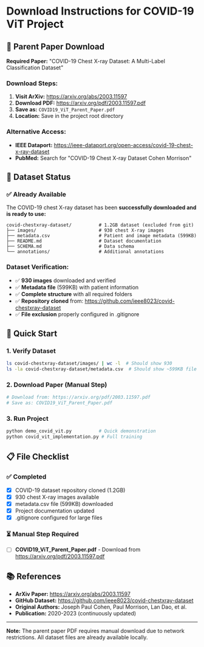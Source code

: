 # Download Instructions for COVID-19 ViT Project

## 📄 Parent Paper Download

**Required Paper:** "COVID-19 Chest X-ray Dataset: A Multi-Label Classification Dataset"

### Download Steps:
1. **Visit ArXiv:** https://arxiv.org/abs/2003.11597
2. **Download PDF:** https://arxiv.org/pdf/2003.11597.pdf  
3. **Save as:** `COVID19_ViT_Parent_Paper.pdf`
4. **Location:** Save in the project root directory

### Alternative Access:
- **IEEE Dataport:** https://ieee-dataport.org/open-access/covid-19-chest-x-ray-dataset
- **PubMed:** Search for "COVID-19 Chest X-ray Dataset Cohen Morrison"

## 📁 Dataset Status

### ✅ Already Available
The COVID-19 chest X-ray dataset has been **successfully downloaded and is ready to use:**

```
covid-chestxray-dataset/          # 1.2GB dataset (excluded from git)
├── images/                       # 930 chest X-ray images  
├── metadata.csv                  # Patient and image metadata (599KB)
├── README.md                     # Dataset documentation
├── SCHEMA.md                     # Data schema
└── annotations/                  # Additional annotations
```

### Dataset Verification:
- ✅ **930 images** downloaded and verified
- ✅ **Metadata file** (599KB) with patient information  
- ✅ **Complete structure** with all required folders
- ✅ **Repository cloned** from: https://github.com/ieee8023/covid-chestxray-dataset
- ✅ **File exclusion** properly configured in .gitignore

## 🚀 Quick Start

### 1. Verify Dataset
```bash
ls covid-chestxray-dataset/images/ | wc -l  # Should show 930
ls -la covid-chestxray-dataset/metadata.csv  # Should show ~599KB file
```

### 2. Download Paper (Manual Step)
```bash
# Download from: https://arxiv.org/pdf/2003.11597.pdf
# Save as: COVID19_ViT_Parent_Paper.pdf
```

### 3. Run Project
```bash
python demo_covid_vit.py          # Quick demonstration
python covid_vit_implementation.py # Full training
```

## 📋 File Checklist

### ✅ Completed
- [x] COVID-19 dataset repository cloned (1.2GB)
- [x] 930 chest X-ray images available
- [x] metadata.csv file (599KB) downloaded  
- [x] Project documentation updated
- [x] .gitignore configured for large files

### ⏳ Manual Step Required  
- [ ] **COVID19_ViT_Parent_Paper.pdf** - Download from https://arxiv.org/pdf/2003.11597.pdf

## 📚 References

- **ArXiv Paper:** https://arxiv.org/abs/2003.11597
- **GitHub Dataset:** https://github.com/ieee8023/covid-chestxray-dataset  
- **Original Authors:** Joseph Paul Cohen, Paul Morrison, Lan Dao, et al.
- **Publication:** 2020-2023 (continuously updated)

---
**Note:** The parent paper PDF requires manual download due to network restrictions. All dataset files are already available locally.
